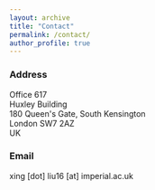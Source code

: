 ```yaml
---
layout: archive
title: "Contact"
permalink: /contact/
author_profile: true
---
```


### Address
Office 617 \
Huxley Building \
180 Queen's Gate, South Kensington \
London SW7 2AZ \
UK

### Email
xing [dot] liu16 [at] imperial.ac.uk

